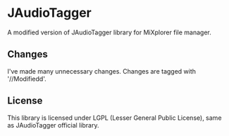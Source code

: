 # JAudioTagger
A modified version of JAudioTagger library for MiXplorer file manager.


## Changes
I've made many unnecessary changes. Changes are tagged with '//Modifiedd'.




## License
This library is licensed under LGPL (Lesser General Public License), same as JAudioTagger official library.
